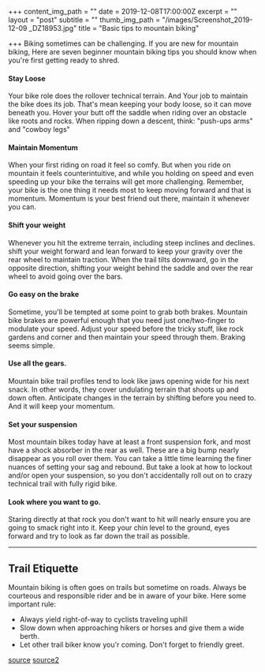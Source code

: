 +++
content_img_path = ""
date = 2019-12-08T17:00:00Z
excerpt = ""
layout = "post"
subtitle = ""
thumb_img_path = "/images/Screenshot_2019-12-09 _DZ18953.jpg"
title = "Basic tips to mountain biking"

+++
Biking sometimes can be challenging.  If you are new for mountain biking, Here are seven beginner mountain biking tips you should know when you're first getting ready to shred.

#### Stay Loose

Your bike role does the rollover technical terrain. And Your job to maintain the bike does its job. That's mean keeping your body loose, so it can move beneath you. Hover your butt off the saddle when riding over an obstacle like roots and rocks. When ripping down a descent, think: "push-ups arms" and "cowboy legs"

#### Maintain Momentum

When your first riding on road it feel so comfy. But when you ride on mountain it feels counterintuitive, and while you holding on speed and even speeding up your bike the terrains will get more challenging. Remember, your bike is the one thing it needs most to keep moving forward and that is momentum. Momentum is your best friend out there, maintain it whenever you can.

#### Shift your weight

Whenever you hit the extreme terrain, including steep inclines and declines. shift your weight forward and lean forward to keep your gravity over the rear wheel to maintain traction. When the trail tilts downward, go in the opposite direction, shifting your weight behind the saddle and over the rear wheel to avoid going over the bars.

#### Go easy on the brake

Sometime, you'll be tempted at some point to grab both brakes. Mountain bike brakes are powerful enough that you need just one/two-finger to modulate your speed. Adjust your speed before the tricky stuff, like rock gardens and corner and then maintain your speed through them. Braking seems simple.

#### Use all the gears.

Mountain bike trail profiles tend to look like jaws opening wide for his next snack. In other words, they cover undulating terrain that shoots up and down often. Anticipate changes in the terrain by shifting before you need to. And it will keep your momentum.

#### Set your suspension

Most mountain bikes today have at least a front suspension fork, and most have a shock absorber in the rear as well. These are a big bump nearly disappear as you roll over them. You can take a little time learning the finer nuances of setting your sag and rebound. But take a look at how to lockout and/or open your suspension, so you don't accidentally roll out on to crazy technical trail with fully rigid bike.

#### Look where you want to go.

Staring directly at that rock you don't want to hit will nearly ensure you are going to smack right into it. Keep your chin level to the ground, eyes forward and try to look as far down the trail as possible. 

***

## **Trail Etiquette**

Mountain biking is often goes on trails but sometime on roads. Always be courteous and responsible rider and be in aware of your bike. Here some important rule:

* Always yield right-of-way to cyclists traveling uphill
* Slow down when approaching hikers or horses and give them a wide berth.
* Let other trail biker know you'r coming. Don't forget to friendly greet.

[source](https://www.bicycling.com/skills-tips/a20026941/mountain-biking-tips-for-beginners/ "source") [source2](https://www.rei.com/learn/expert-advice/mountain-biking-techniques.html?series=intro-to-mountain-biking "source2")